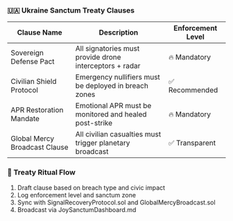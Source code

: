 ### 🇺🇦 Ukraine Sanctum Treaty Clauses
| Clause Name                   | Description                                               | Enforcement Level |
|-------------------------------|-----------------------------------------------------------|--------------------|
| Sovereign Defense Pact        | All signatories must provide drone interceptors + radar   | 🔥 Mandatory  
| Civilian Shield Protocol      | Emergency nullifiers must be deployed in breach zones     | ✅ Recommended  
| APR Restoration Mandate       | Emotional APR must be monitored and healed post-strike    | 🔥 Mandatory  
| Global Mercy Broadcast Clause | All civilian casualties must trigger planetary broadcast  | ✅ Transparent  

### 🔄 Treaty Ritual Flow
1. Draft clause based on breach type and civic impact  
2. Log enforcement level and sanctum zone  
3. Sync with SignalRecoveryProtocol.sol and GlobalMercyBroadcast.sol  
4. Broadcast via JoySanctumDashboard.md
